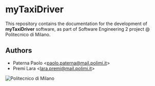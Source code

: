 myTaxiDriver
============
This repository contains the documentation for the development of **myTaxiDriver** software, as part of Software Engineering 2 project @ Politecnico di Milano.

Authors
-------
* Paterna Paolo <<paolo.paterna@mail.polimi.it>>
* Premi Lara <<lara.premi@mail.polimi.it>>

![Politecnico di Milano](https://upload.wikimedia.org/wikipedia/it/archive/b/be/20151029123608%21Logo_Politecnico_Milano.png "Politecnico di Milano")
